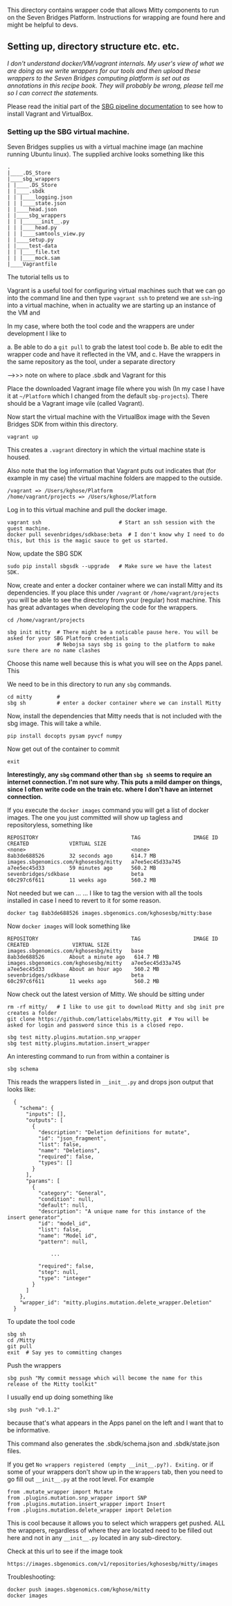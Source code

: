 This directory contains wrapper code that allows Mitty components to run on the Seven Bridges Platform. Instructions
for wrapping are found here and might be helpful to devs.

Setting up, directory structure etc. etc.
----------
_I don't understand docker/VM/vagrant internals. My user's view of what we are doing as we write wrappers for
our tools and then upload these wrappers to the Seven Bridges computing platform is set out as annotations in
this recipe book. They will probably be wrong, please tell me so I can correct the statements._

Please read the initial part of the [SBG pipeline documentation][sbgreadme] to see how to install Vagrant and
VirtualBox.

[sbgreadme]: http://pythonhosted.org/sbgsdk/tutorial.html


### Setting up the SBG virtual machine.
Seven Bridges supplies us with a virtual machine image (an machine running Ubuntu linux). The supplied archive looks
something like this

    .
    |____.DS_Store
    |____sbg_wrappers
    | |____.DS_Store
    | |____.sbdk
    | | |____logging.json
    | | |____state.json
    | |____head.json
    | |____sbg_wrappers
    | | |______init__.py
    | | |____head.py
    | | |____samtools_view.py
    | |____setup.py
    | |____test-data
    | | |____file.txt
    | | |____mock.sam
    |____Vagrantfile

The tutorial tells us to


Vagrant is a useful
tool for configuring virtual machines such that we can go into the command line and then type `vagrant ssh` to
pretend we are `ssh`-ing into a virtual machine, when in actuality we are starting up an instance of the VM
and



In my case, where both the tool code and the wrappers are under development I like to

  a. Be able to do a `git pull` to grab the latest tool code
  b. Be able to edit the wrapper code and have it reflected in the VM, and
  c. Have the wrappers in the same repository as the tool, under a separate directory

-->>> note on where to place .sbdk and Vagrant for this

Place the downloaded Vagrant image file where you wish (In my case I have it at `~/Platform` which I changed from the
default `sbg-projects`). There should be a Vagrant image vile (called Vagrant).

Now start the virtual machine with the VirtualBox image with the Seven Bridges SDK from within this directory.

    vagrant up

This creates a `.vagrant` directory in which the virtual machine state is housed.

Also note that the log information that Vagrant puts out indicates that (for example in my case) the virtual machine
folders are mapped to the outside.

    /vagrant => /Users/kghose/Platform
    /home/vagrant/projects => /Users/kghose/Platform

Log in to this virtual machine and pull the docker image.

    vagrant ssh                         # Start an ssh session with the guest machine.
    docker pull sevenbridges/sdkbase:beta  # I don't know why I need to do this, but this is the magic sauce to get us started.

Now, update the SBG SDK

    sudo pip install sbgsdk --upgrade   # Make sure we have the latest SDK.


Now, create and enter a docker container where we can install Mitty and its dependencies. If you place this under
`/vagrant` or `/home/vagrant/projects` you will be able to see the directory from your (regular) host machine. This
has great advantages when developing the code for the wrappers.

    cd /home/vagrant/projects

    sbg init mitty  # There might be a noticable pause here. You will be asked for your SBG Platform credentials
                    # Nebojsa says sbg is going to the platform to make sure there are no name clashes

Choose this name well because this is what you will see on the Apps panel. This

We need to be in this directory to run any `sbg` commands.

    cd mitty        #
    sbg sh          # enter a docker container where we can install Mitty

Now, install the dependencies that Mitty needs that is not included with the sbg image. This will take a while.

    pip install docopts pysam pyvcf numpy

Now get out of the container to commit

    exit

**Interestingly, any `sbg` command other than `sbg sh` seems to require an internet connection. I'm not sure why. This
puts a mild damper on things, since I often write code on the train etc. where I don't have an internet connection.**

If you execute the `docker images` command you will get a list of docker images. The one you just committed will show up
tagless and repositoryless, something like

    REPOSITORY                              TAG                 IMAGE ID            CREATED             VIRTUAL SIZE
    <none>                                  <none>              8ab3de688526        32 seconds ago      614.7 MB
    images.sbgenomics.com/kghosesbg/mitty   a7ee5ec45d33a745    a7ee5ec45d33        59 minutes ago      560.2 MB
    sevenbridges/sdkbase                    beta                60c297c6f611        11 weeks ago        560.2 MB


Not needed but we can ...
... I like to tag the version with all the tools installed in case I need to revert to it for some reason.

    docker tag 8ab3de688526 images.sbgenomics.com/kghosesbg/mitty:base

Now `docker images` will look something like

    REPOSITORY                              TAG                 IMAGE ID            CREATED              VIRTUAL SIZE
    images.sbgenomics.com/kghosesbg/mitty   base                8ab3de688526        About a minute ago   614.7 MB
    images.sbgenomics.com/kghosesbg/mitty   a7ee5ec45d33a745    a7ee5ec45d33        About an hour ago    560.2 MB
    sevenbridges/sdkbase                    beta                60c297c6f611        11 weeks ago         560.2 MB

Now check out the latest version of Mitty. We should be sitting under

    rm -rf mitty/   # I like to use git to download Mitty and sbg init pre creates a folder
    git clone https://github.com/latticelabs/Mitty.git  # You will be asked for login and password since this is a closed repo.

    sbg test mitty.plugins.mutation.snp_wrapper
    sbg test mitty.plugins.mutation.insert_wrapper

An interesting command to run from within a container is

    sbg schema

This reads the wrappers listed in `__init__.py` and drops json output that looks like:

      {
        "schema": {
          "inputs": [],
          "outputs": [
            {
              "description": "Deletion definitions for mutate",
              "id": "json_fragment",
              "list": false,
              "name": "Deletions",
              "required": false,
              "types": []
            }
          ],
          "params": [
            {
              "category": "General",
              "condition": null,
              "default": null,
              "description": "A unique name for this instance of the insert generator",
              "id": "model_id",
              "list": false,
              "name": "Model id",
              "pattern": null,

                  ...

              "required": false,
              "step": null,
              "type": "integer"
            }
          ]
        },
        "wrapper_id": "mitty.plugins.mutation.delete_wrapper.Deletion"
      }

To update the tool code

    sbg sh
    cd /Mitty
    git pull
    exit  # Say yes to committing changes



Push the wrappers

    sbg push "My commit message which will become the name for this release of the Mitty toolkit"

I usually end up doing something like

    sbg push "v0.1.2"

because that's what appears in the Apps panel on the left and I want that to be informative.

This command also generates the .sbdk/schema.json and .sbdk/state.json files.



If you get `No wrappers registered (empty __init__.py?). Exiting.` or if some of your wrappers don't show up in the
`Wrappers` tab, then you need to go fill out `__init__.py` at the root level. For example

    from .mutate_wrapper import Mutate
    from .plugins.mutation.snp_wrapper import SNP
    from .plugins.mutation.insert_wrapper import Insert
    from .plugins.mutation.delete_wrapper import Deletion

This is cool because it allows you to select which wrappers get pushed. ALL the wrappers, regardless of where they are
located need to be filled out here and not in any `__init__.py` located in any sub-directory.

Check at this url to see if the image took

    https://images.sbgenomics.com/v1/repositories/kghosesbg/mitty/images



Troubleshooting:

    docker push images.sbgenomics.com/kghose/mitty
    docker images

